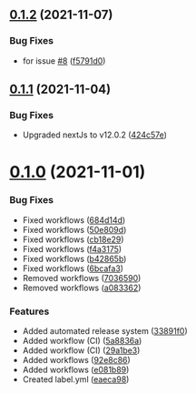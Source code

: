 ## [0.1.2](https://github.com/mitheelgajare/commercial-math-calculator/compare/v0.1.1...v0.1.2) (2021-11-07)


### Bug Fixes

* for issue [#8](https://github.com/mitheelgajare/commercial-math-calculator/issues/8) ([f5791d0](https://github.com/mitheelgajare/commercial-math-calculator/commit/f5791d0bf4f28782da9a1e1555e18ddd5e900c5f))



## [0.1.1](https://github.com/mitheelgajare/commercial-math-calculator/compare/v0.1.0...v0.1.1) (2021-11-04)


### Bug Fixes

* Upgraded nextJs to v12.0.2 ([424c57e](https://github.com/mitheelgajare/commercial-math-calculator/commit/424c57e7b73b8bf6679aa83e046f383e20fa479f))



# [0.1.0](https://github.com/mitheelgajare/commercial-math-calculator/compare/eaeca989304d7a7d0ece16fa9798d3402ea7b541...v0.1.0) (2021-11-01)


### Bug Fixes

* Fixed workflows ([684d14d](https://github.com/mitheelgajare/commercial-math-calculator/commit/684d14d4691ec6aa3a974721d9d66b1785b719af))
* Fixed workflows ([50e809d](https://github.com/mitheelgajare/commercial-math-calculator/commit/50e809ddac8c093bc62098acecc86b0d44c0ab21))
* Fixed workflows ([cb18e29](https://github.com/mitheelgajare/commercial-math-calculator/commit/cb18e29d78bc91f36320afe2f18262b2882dbe1e))
* Fixed workflows ([f4a3175](https://github.com/mitheelgajare/commercial-math-calculator/commit/f4a3175bbaf231594f47100a372962c6e4bff839))
* Fixed workflows ([b42865b](https://github.com/mitheelgajare/commercial-math-calculator/commit/b42865bc77d87513100f0241df82f9662e77897f))
* Fixed workflows ([6bcafa3](https://github.com/mitheelgajare/commercial-math-calculator/commit/6bcafa34f2cabc1c509dc04a6149d09e46e1dece))
* Removed workflows ([7036590](https://github.com/mitheelgajare/commercial-math-calculator/commit/7036590f91a156ed406dfc16ae6840b0247f537e))
* Removed workflows ([a083362](https://github.com/mitheelgajare/commercial-math-calculator/commit/a0833624d39f8a2a043b3ca2b24eea3ddd7e7ef5))


### Features

* Added automated release system ([33891f0](https://github.com/mitheelgajare/commercial-math-calculator/commit/33891f0105a9fcfacfa2a6bceb45f53e5a69063c))
* Added workflow (CI) ([5a8836a](https://github.com/mitheelgajare/commercial-math-calculator/commit/5a8836ae1f237bd85018b906e120a23e01ba0f0a))
* Added workflow (CI) ([29a1be3](https://github.com/mitheelgajare/commercial-math-calculator/commit/29a1be34b9b878a6165b97f9c31aee215ecad2ea))
* Added workflows ([92e8c86](https://github.com/mitheelgajare/commercial-math-calculator/commit/92e8c860dfab3e1eea3e99f75106183bea4ec4d2))
* Added workflows ([e081b89](https://github.com/mitheelgajare/commercial-math-calculator/commit/e081b89cf4a3b27c7d74e3cefa356b49e5a1c424))
* Created label.yml ([eaeca98](https://github.com/mitheelgajare/commercial-math-calculator/commit/eaeca989304d7a7d0ece16fa9798d3402ea7b541))



